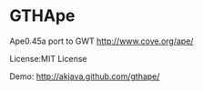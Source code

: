 GTHApe
======
Ape0.45a port to GWT
http://www.cove.org/ape/

License:MIT License

Demo:
http://akjava.github.com/gthape/